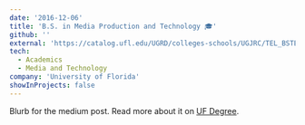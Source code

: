 ```yaml
---
date: '2016-12-06'
title: 'B.S. in Media Production and Technology 🎓'
github: ''
external: 'https://catalog.ufl.edu/UGRD/colleges-schools/UGJRC/TEL_BSTE/'
tech:
  - Academics
  - Media and Technology
company: 'University of Florida'
showInProjects: false
---
```


Blurb for the medium post. Read more about it on [UF Degree](https://catalog.ufl.edu/UGRD/colleges-schools/UGJRC/TEL_BSTE/).
